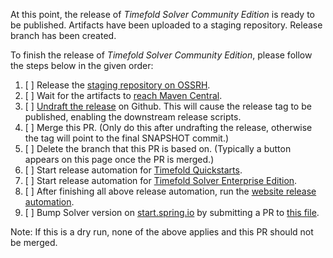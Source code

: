 At this point, the release of _Timefold Solver Community Edition_ is ready to be published.
Artifacts have been uploaded to a staging repository.
Release branch has been created.

To finish the release of _Timefold Solver Community Edition_, 
please follow the steps below in the given order:

1. [ ] Release the [staging repository on OSSRH](https://s01.oss.sonatype.org/#stagingRepositories).
2. [ ] Wait for the artifacts to [reach Maven Central](https://central.sonatype.com/search?q=ai.timefold.solver&smo=true).
3. [ ] [Undraft the release](https://github.com/TimefoldAI/timefold-solver/releases) on Github. This will cause the release tag to be published, enabling the downstream release scripts.
4. [ ] Merge this PR. (Only do this after undrafting the release, otherwise the tag will point to the final SNAPSHOT commit.)
5. [ ] Delete the branch that this PR is based on. (Typically a button appears on this page once the PR is merged.)
6. [ ] Start release automation for [Timefold Quickstarts](https://github.com/TimefoldAI/timefold-quickstarts).
7. [ ] Start release automation for [Timefold Solver Enterprise Edition](https://github.com/TimefoldAI/timefold-solver-enterprise/actions/workflows/release.yml).
8. [ ] After finishing all above release automation, run the [website release automation](https://github.com/TimefoldAI/frontend/actions/workflows/solver-release.yml).
9. [ ] Bump Solver version on [start.spring.io](https://start.spring.io) by submitting a PR to [this file](https://github.com/spring-io/start.spring.io/blob/main/start-site/src/main/resources/application.yml).

Note: If this is a dry run, 
none of the above applies and this PR should not be merged.